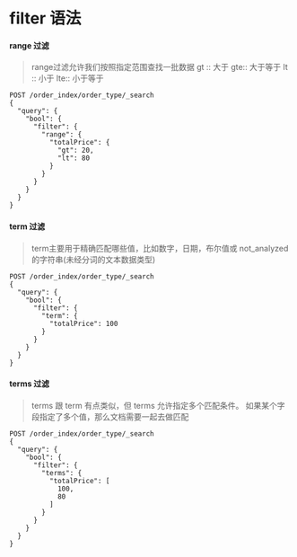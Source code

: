 # filter 语法

#### range 过滤
>range过滤允许我们按照指定范围查找一批数据
gt :: 大于
gte:: 大于等于
lt :: 小于
lte:: 小于等于

```
POST /order_index/order_type/_search
{
  "query": {
    "bool": {
      "filter": {
        "range": {
          "totalPrice": {
            "gt": 20,
            "lt": 80
          }
        }
      }
    }
  }
}
```

#### term 过滤
>term主要用于精确匹配哪些值，比如数字，日期，布尔值或 not_analyzed 的字符串(未经分词的文本数据类型)

```
POST /order_index/order_type/_search
{
  "query": {
    "bool": {
      "filter": {
        "term": {
          "totalPrice": 100
        }
      }
    }
  }
}
```


#### terms 过滤
>terms 跟 term 有点类似，但 terms 允许指定多个匹配条件。 如果某个字段指定了多个值，那么文档需要一起去做匹配

```
POST /order_index/order_type/_search
{
  "query": {
    "bool": {
      "filter": {
        "terms": {
          "totalPrice": [
            100,
            80
          ]
        }
      }
    }
  }
}
```
